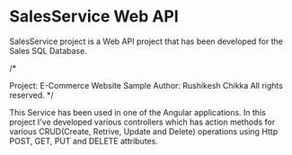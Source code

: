 # SalesService Web API

SalesService project is a Web API project that has been developed for the Sales SQL Database. 

/*

Project: E-Commerce Website Sample
Author: Rushikesh Chikka
All rights reserved. */

This Service has been used in one of the Angular applications. In this project I've developed various controllers which has action methods
for various CRUD(Create, Retrive, Update and Delete) operations using Http POST, GET, PUT and DELETE attributes.

